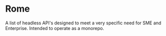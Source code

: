 # Rome
A list of headless API's designed to meet a very specific need for SME and Enterprise. Intended to operate as a monorepo. 
